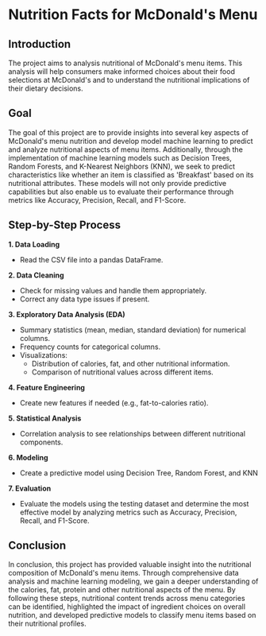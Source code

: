 # Nutrition Facts for McDonald's Menu
## Introduction
The project aims to analysis nutritional of McDonald's menu items. This analysis will help consumers make informed choices about their food selections at McDonald's and to understand the nutritional implications of their dietary decisions.
## Goal
The goal of this project are to provide insights into several key aspects of McDonald's menu nutrition and develop model machine learning to predict and analyze nutritional aspects of menu items. Additionally, through the implementation of machine learning models such as Decision Trees, Random Forests, and K-Nearest Neighbors (KNN), we seek to predict characteristics like whether an item is classified as 'Breakfast' based on its nutritional attributes. These models will not only provide predictive capabilities but also enable us to evaluate their performance through metrics like Accuracy, Precision, Recall, and F1-Score.
## Step-by-Step Process
**1. Data Loading**
  * Read the CSV file into a pandas DataFrame.
    
**2. Data Cleaning**
  * Check for missing values and handle them appropriately.
  * Correct any data type issues if present.

**3. Exploratory Data Analysis (EDA)**
  * Summary statistics (mean, median, standard deviation) for numerical columns.
  * Frequency counts for categorical columns.
  * Visualizations:
      * Distribution of calories, fat, and other nutritional information.
      * Comparison of nutritional values across different items.

**4. Feature Engineering**
  * Create new features if needed (e.g., fat-to-calories ratio).
    
**5. Statistical Analysis**
  * Correlation analysis to see relationships between different nutritional components.

**6. Modeling**
  * Create a predictive model using Decision Tree, Random Forest, and KNN

**7. Evaluation**
  * Evaluate the models using the testing dataset and determine the most effective model by analyzing metrics such as Accuracy, Precision, Recall, and F1-Score.
## Conclusion
In conclusion, this project has provided valuable insight into the nutritional composition of McDonald's menu items. Through comprehensive data analysis and machine learning modeling, we gain a deeper understanding of the calories, fat, protein and other nutritional aspects of the menu. By following these steps, nutritional content trends across menu categories can be identified, highlighted the impact of ingredient choices on overall nutrition, and developed predictive models to classify menu items based on their nutritional profiles.
